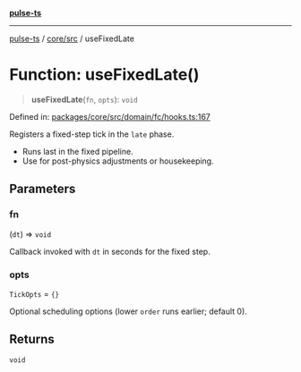 [**pulse-ts**](../../../README.md)

***

[pulse-ts](../../../README.md) / [core/src](../README.md) / useFixedLate

# Function: useFixedLate()

> **useFixedLate**(`fn`, `opts`): `void`

Defined in: [packages/core/src/domain/fc/hooks.ts:167](https://github.com/jlehett/pulse-ts/blob/b287bc18de1bbb78a8cc43f602a646e458610bc3/packages/core/src/domain/fc/hooks.ts#L167)

Registers a fixed-step tick in the `late` phase.

- Runs last in the fixed pipeline.
- Use for post-physics adjustments or housekeeping.

## Parameters

### fn

(`dt`) => `void`

Callback invoked with `dt` in seconds for the fixed step.

### opts

`TickOpts` = `{}`

Optional scheduling options (lower `order` runs earlier; default 0).

## Returns

`void`

